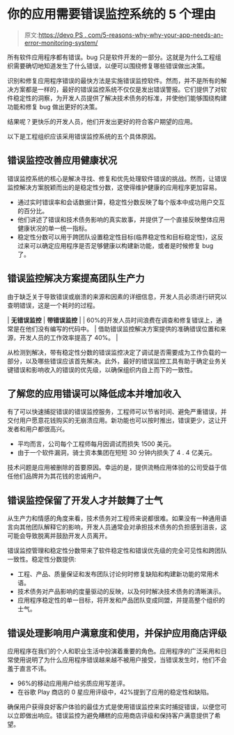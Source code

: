 # 你的应用需要错误监控系统的 5 个理由

> 原文:[https://devo PS . com/5-reasons-why-why-your-app-needs-an-error-monitoring-system/](https://devops.com/5-reasons-why-your-app-needs-an-error-monitoring-system/)

所有软件应用程序都有错误。bug 只是软件开发的一部分。这就是为什么工程组织需要确切地知道发生了什么错误，以便可以围绕修复哪些错误做出决策。

识别和修复应用程序错误的最快方法是实施错误监控软件。然而，并不是所有的解决方案都是一样的，最好的错误监控系统不仅仅是发出错误警报。它们提供了对软件稳定性的洞察，为开发人员提供了解决技术债务的标准，并使他们能够围绕构建功能和修复 bug 做出更好的决策。

结果呢？更快乐的开发人员，他们开发出更好的符合客户期望的应用。

以下是工程组织应该采用错误监控系统的五个具体原因。

## **错误监控改善应用健康状况**

错误监控系统的核心是解决寻找、修复和优先处理软件错误的挑战。然而，让错误监控解决方案脱颖而出的是稳定性分数，这使得维护健康的应用程序更加容易。

*   通过实时错误率和会话数据计算，稳定性分数反映了每个版本中成功用户交互的百分比。
*   他们讲述了错误和技术债务影响的真实故事，并提供了一个直接反映整体应用健康状况的单一统一指标。
*   稳定性分数可以用于跨团队设置稳定性目标(临界稳定性和目标稳定性)，这反过来可以确定应用程序是否足够健康以构建新功能，或者是时候修复 bug 了。

## **错误监控解决方案提高团队生产力**

由于缺乏关于导致错误或崩溃的来源和因素的详细信息，开发人员必须进行研究以查明错误，这是一个耗时的过程。

| **无错误监控** | **带错误监控** |
| 60%的开发人员时间浪费在调查和修复错误上，通常是在他们没有编写的代码中。 | 借助错误监控解决方案提供的准确错误位置和来源，开发人员的工作效率提高了 40%。 |

从检测到解决，带有稳定性分数的错误监控决定了调试是否需要成为工作负载的一部分，以及哪些错误应该首先解决。此外，最好的错误监控工具有助于确定业务关键错误和影响收入的错误的优先级，以确保组织内自上而下的一致性。

## **了解您的应用错误可以降低成本并增加收入**

有了可以快速捕捉错误的错误监控服务，工程师可以节省时间、避免严重错误，并交付用户愿意花钱购买的无崩溃应用。新功能也可以按时推出，错误更少，这让开发者和用户都很高兴。

*   平均而言，公司每个工程师每月因调试而损失 1500 美元。
*   由于一个软件漏洞，骑士资本集团在短短 30 分钟内损失了 4 . 4 亿美元。

技术问题是应用被删除的首要原因。幸运的是，提供流畅应用体验的公司受益于信任他们品牌并为其花钱的忠诚用户。

## **错误监控保留了开发人才并鼓舞了士气**

从生产力和情感的角度来看，技术债务对工程师来说都很难。如果没有一种通用语言向其他团队解释它的影响，开发人员通常会对承担技术债务的负担感到沮丧，这可能会导致脱离并鼓励开发人员离开。

错误监控管理和稳定性分数带来了软件稳定性和错误优先级的完全可见性和跨团队一致性。稳定性分数提供:

*   工程、产品、质量保证和发布团队讨论何时修复缺陷和构建新功能的常用术语。
*   技术债务对产品影响的度量驱动的反映，以及何时解决技术债务的清晰演示。
*   应用程序稳定性的单一目标，将开发和产品团队变成同盟，并提高整个组织的士气。

## **错误处理影响用户满意度和使用，并保护应用商店评级**

应用程序在我们的个人和职业生活中扮演着重要的角色。应用程序的广泛采用和日常使用说明了为什么应用程序错误越来越不被用户接受，当错误发生时，他们不会羞于直言不讳。

*   96%的移动应用用户给劣质应用写差评。
*   在谷歌 Play 商店的 0 星应用评级中，42%提到了应用的稳定性和缺陷。

确保用户获得良好客户体验的最佳方式是使用错误监控来实时捕捉错误，以便您可以立即做出响应。错误监控为避免糟糕的应用商店评级和保持客户满意提供了希望。
